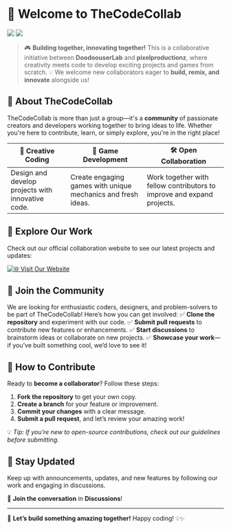 # 🚀 Welcome to **TheCodeCollab**

![](https://img.shields.io/badge/Current%20Project%3A-ExploreBox-009dc6?style=for-the-badge&logo=html5)
![](https://img.shields.io/badge/Project%20Status%3A-Alpha-red?style=for-the-badge)

> 🎮 **Building together, innovating together!**
> This is a collaborative initiative between **DoodoouserLab** and **pixelproductionz**, where creativity meets code to develop exciting projects and games from scratch.
> 💡 We welcome new collaborators eager to **build, remix, and innovate** alongside us!

## 🌟 About TheCodeCollab
TheCodeCollab is more than just a group—it's a **community** of passionate creators and developers working together to bring ideas to life. Whether you're here to contribute, learn, or simply explore, you're in the right place!

| 🎨 **Creative Coding** | 🚀 **Game Development** | 🛠️ **Open Collaboration** |
|------------------|---------------|----------------|
| Design and develop projects with innovative code. | Create engaging games with unique mechanics and fresh ideas. | Work together with fellow contributors to improve and expand projects. |

## 🔗 Explore Our Work
Check out our official collaboration website to see our latest projects and updates:

[![🌐 Visit Our Website](https://img.shields.io/badge/🌐-Visit%20Our%20Website-blue?style=for-the-badge)](https://doodoouserlab.github.io/TheCodeCollab)

## 🤝 Join the Community
We are looking for enthusiastic coders, designers, and problem-solvers to be part of TheCodeCollab! Here’s how you can get involved:
✅ **Clone the repository** and experiment with our code.
✅ **Submit pull requests** to contribute new features or enhancements.
✅ **Start discussions** to brainstorm ideas or collaborate on new projects.
✅ **Showcase your work**—if you’ve built something cool, we’d love to see it!

## 📜 How to Contribute
Ready to **become a collaborator**? Follow these steps:
1. **Fork the repository** to get your own copy.
2. **Create a branch** for your feature or improvement.
3. **Commit your changes** with a clear message.
4. **Submit a pull request**, and let’s review your amazing work!

💡 *Tip: If you’re new to open-source contributions, check out our guidelines before submitting.*

## 📢 Stay Updated
Keep up with announcements, updates, and new features by following our work and engaging in discussions.

🔔 **Join the conversation** in **Discussions**!

---

🚀 **Let’s build something amazing together!**
Happy coding! 💡✨

